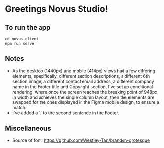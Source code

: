 # Greetings Novus Studio!

## To run the app

```js
cd novus-client
npm run serve
```

## Notes
- As the desktop (1440px) and mobile (414px) views had a few differing elements, specifically, different section descriptions, a different 6th section image, a different contact email address, a different company name in the Footer title and Copyright section, I've set up conditional rendering, where once the screen reaches the breaking point of 948px in width and achieves the single column layout, then the elements are swapped for the ones displayed in the Figma mobile design, to ensure a match.
- I've added a '.' to the second sentence in the Footer.

## Miscellaneous

- Source of font: https://github.com/Westley-Tan/brandon-grotesque
